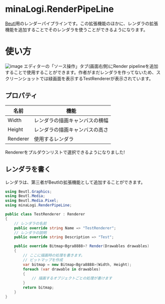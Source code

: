 # minaLogi.RenderPipeLine
[Beutl](https://github.com/b-editor/beutl/)用のレンダーパイプラインです。この拡張機能のほかに、レンダラの拡張機能を追加することでそのレンダラを使うことができるようになります。

# 使い方
![image](https://github.com/minaLogi/minaLogi.RenderPipeLine/assets/88201103/ce6a23bb-b7ad-4b7a-9855-581cb9474d4e)
エディターの「ソース操作」タブ(画面右側)にRender pipelineを追加することで使用することができます。作者がまだレンダラを作ってないため、スクリーンショットでは緑画面を表示するTestRendererが表示されています。

## プロパティ
| 名前 | 機能 |
| --- | --- |
| Width | レンダラの描画キャンバスの横幅 |
| Height | レンダラの描画キャンバスの高さ |
| Renderer | 使用するレンダラ |

Rendererをプルダウンリストで選択できるようになりました!

## レンダラを書く
レンダラは、第三者がBeutlの拡張機能として追加することができます。

```C#
using Beutl.Graphics;
using Beutl.Media;
using Beutl.Media.Pixel;
using minaLogi.RenderPipeLine;

public class TestRenderer : Renderer
{
    // レンダラの名前
    public override string Name => "TestRenderer";
    // レンダラの説明
    public override string Description => "Test";

    public override Bitmap<Bgra8888>? Render(Drawables drawables)
    {
        // ここに描画時の処理を書きます。
        // ビットマップを作成
        var bitmap = new Bitmap<Bgra8888>(Width, Height);
        foreach (var drawable in drawables)
        {
            // 描画するオブジェクトごとの処理が書けます
        }
        return bitmap;
    }
}
```
